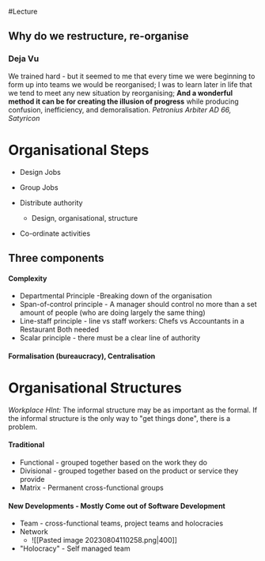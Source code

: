 #Lecture 

## Why do we restructure, re-organise
### Deja Vu
We trained hard - but it seemed to me that every time we were beginning to form up into teams we would be reorganised;
I was to learn later in life that we tend to meet any new situation by reorganising;
**And a wonderful method it can be for creating the illusion of progress** while producing confusion, inefficiency, and demoralisation.
*Petronius Arbiter AD 66, Satyricon*


# Organisational Steps
- Design Jobs

- Group Jobs 
- Distribute authority
	- Design, organisational, structure
- Co-ordinate activities

## Three components
#### Complexity
- Departmental Principle -Breaking down of the organisation
- Span-of-control principle - A manager should control no more than a set amount of people (who are doing largely the same thing)
- Line-staff principle - line vs staff workers: Chefs vs Accountants in a Restaurant Both needed
- Scalar principle - there must be a clear line of authority
#### Formalisation (bureaucracy), Centralisation
# Organisational Structures
*Workplace HInt:* The informal structure may be as important as the formal. If the informal structure is the only way to "get things done", there is a problem.
#### Traditional
- Functional - grouped together based on the work they do
- Divisional - grouped together based on the product or service they provide
- Matrix - Permanent cross-functional groups 
#### New Developments - Mostly Come out of Software Development
- Team -  cross-functional teams, project teams and holocracies
- Network 
	- ![[Pasted image 20230804110258.png|400]]
- "Holocracy" - Self managed team
